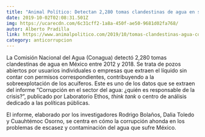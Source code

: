 ```yaml
---
title: "Animal Político: Detectan 2,280 tomas clandestinas de agua en seis años"
date: 2019-10-02T02:08:31.501Z
img: https://ucarecdn.com/6c31cff2-1a8a-450f-ae50-9681d02fa768/
autor: Alberto Pradilla
link: https://www.animalpolitico.com/2019/10/tomas-clandestinas-agua-corrupcion-acuiferos/
category: anticorrupcion
---
```

La Comisión Nacional del Agua (Conagua) detectó 2,280 tomas clandestinas de agua en México entre 2012 y 2018. Se trata de pozos abiertos por usuarios individuales o empresas que extraen el líquido sin contar con permisos correspondientes, contribuyendo a la sobreexplotación de los acuíferos. Este es uno de los datos que se extraen del informe “Corrupción en el sector del agua: ¿quién es responsable de la crisis?”, publicado por Laboratorio Ethos, *think tank* o centro de análisis dedicado a las políticas públicas.

El informe, elaborado por los investigadores Rodrigo Bolaños, Dalia Toledo y Cuauhtémoc Osorno, se centra en cómo la corrupción ahonda en los problemas de escasez y contaminación del agua que sufre México.